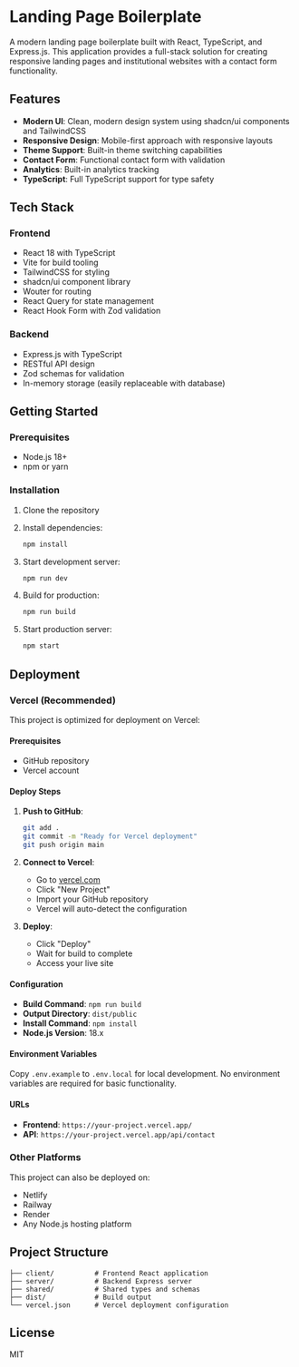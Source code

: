 # Landing Page Boilerplate

A modern landing page boilerplate built with React, TypeScript, and Express.js. This application provides a full-stack solution for creating responsive landing pages and institutional websites with a contact form functionality.

## Features

- **Modern UI**: Clean, modern design system using shadcn/ui components and TailwindCSS
- **Responsive Design**: Mobile-first approach with responsive layouts
- **Theme Support**: Built-in theme switching capabilities
- **Contact Form**: Functional contact form with validation
- **Analytics**: Built-in analytics tracking
- **TypeScript**: Full TypeScript support for type safety

## Tech Stack

### Frontend
- React 18 with TypeScript
- Vite for build tooling
- TailwindCSS for styling
- shadcn/ui component library
- Wouter for routing
- React Query for state management
- React Hook Form with Zod validation

### Backend
- Express.js with TypeScript
- RESTful API design
- Zod schemas for validation
- In-memory storage (easily replaceable with database)

## Getting Started

### Prerequisites
- Node.js 18+ 
- npm or yarn

### Installation

1. Clone the repository
2. Install dependencies:
   ```bash
   npm install
   ```

3. Start development server:
   ```bash
   npm run dev
   ```

4. Build for production:
   ```bash
   npm run build
   ```

5. Start production server:
   ```bash
   npm start
   ```

## Deployment

### Vercel (Recommended)

This project is optimized for deployment on Vercel:

#### Prerequisites
- GitHub repository
- Vercel account

#### Deploy Steps

1. **Push to GitHub**:
   ```bash
   git add .
   git commit -m "Ready for Vercel deployment"
   git push origin main
   ```

2. **Connect to Vercel**:
   - Go to [vercel.com](https://vercel.com)
   - Click "New Project"
   - Import your GitHub repository
   - Vercel will auto-detect the configuration

3. **Deploy**:
   - Click "Deploy"
   - Wait for build to complete
   - Access your live site

#### Configuration
- **Build Command**: `npm run build`
- **Output Directory**: `dist/public`
- **Install Command**: `npm install`
- **Node.js Version**: 18.x

#### Environment Variables
Copy `.env.example` to `.env.local` for local development. No environment variables are required for basic functionality.

#### URLs
- **Frontend**: `https://your-project.vercel.app/`
- **API**: `https://your-project.vercel.app/api/contact`

### Other Platforms

This project can also be deployed on:
- Netlify
- Railway
- Render
- Any Node.js hosting platform

## Project Structure

```
├── client/          # Frontend React application
├── server/          # Backend Express server
├── shared/          # Shared types and schemas
├── dist/            # Build output
└── vercel.json      # Vercel deployment configuration
```

## License

MIT
